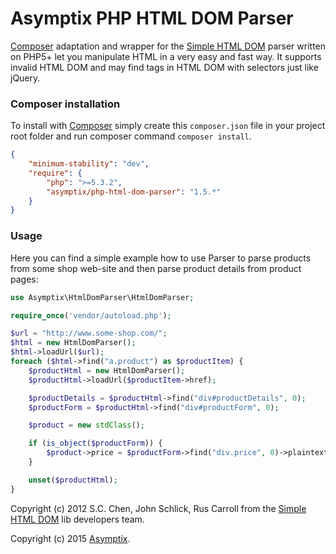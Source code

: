 # Asymptix PHP HTML DOM Parser

[Composer](https://getcomposer.org/) adaptation and wrapper for the [Simple HTML DOM](http://simplehtmldom.sourceforge.net/) parser written on PHP5+ let you manipulate HTML in a very easy and fast way. It supports invalid HTML DOM and may find tags in HTML DOM with selectors just like jQuery.

### Composer installation

To install with [Composer](https://getcomposer.org/) simply create this `composer.json` file in your project root folder and run composer command `composer install`.

```json
{
	"minimum-stability": "dev",
    "require": {
        "php": ">=5.3.2",
		"asymptix/php-html-dom-parser": "1.5.*"
    }
}
```

### Usage

Here you can find a simple example how to use Parser to parse products from some shop web-site and then parse product details from product pages:

```php
use Asymptix\HtmlDomParser\HtmlDomParser;

require_once('vendor/autoload.php');

$url = "http://www.some-shop.com/";
$html = new HtmlDomParser();
$html->loadUrl($url);
foreach ($html->find("a.product") as $productItem) {
    $productHtml = new HtmlDomParser();
    $productHtml->loadUrl($productItem->href);

    $productDetails = $productHtml->find("div#productDetails", 0);
    $productForm = $productHtml->find("div#productForm", 0);

    $product = new stdClass();

    if (is_object($productForm)) {
        $product->price = $productForm->find("div.price", 0)->plaintext;
    }

    unset($productHtml);
}
```

Copyright (c) 2012 S.C. Chen, John Schlick, Rus Carroll from the [Simple HTML DOM](http://simplehtmldom.sourceforge.net/) lib developers team.

Copyright (c) 2015 [Asymptix](http://www.asymptix.com).
